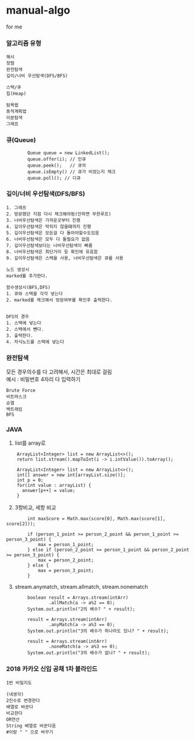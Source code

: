 # manual-algo
for me


### 알고리즘 유형

```
해시
정렬
완전탐색
깊이/너비 우선탐색(DFS/BFS)

스택/큐
힙(Heap)

탐욕법
동적계획법
이분탐색
그래프
```


### 큐(Queue)
```
        Queue queue = new LinkedList();
        queue.offer(i); // 인큐
        queue.peek();   // 큐의 
        queue.isEmpty() // 큐가 비었는지 체크
        queue.poll(); // 디큐

```

### 깊이/너비 우선탐색(DFS/BFS)
```
1. 그래프  
2. 방문했던 지점 다시 체크해야됨(안하면 무한루프)  
3. 너비우선탐색은 가까운곳부터 진행  
4. 깊이우선탐색은 막히지 않을떄까지 진행  
5. 깊이우선탐색은 모든걸 다 돌아야할수도있음  
6. 너비우선탐색은 모두 다 돌필요가 없음  
7. 깊이우선탐색보다는 너비우선탐색이 빠름    
8. 너비우선탐색은 최단거리 등 확인에 유효함  
9. 깊이우선탐색은 스택을 사용, 너비우선탐색은 큐를 사용  

노드 생성시  
marked를 추가한다.  

함수생성시(BFS,DFS)  
1. 큐와 스택을 각각 넣는다  
2. marked를 체크해서 방문여부를 확인후 출력한다.  


DFS의 경우
1. 스택에 넣는다
2. 스택에서 뺸다.
3. 출력한다.
4. 자식노드를 스택에 넣는다
```


### 완전탐색
모든 경우의수를 다 고려해서, 시간은 최대로 걸림  
예시 : 비밀번호 4자리 다 입력하기  
```
Brute Force  
비트마스크  
순열  
백트래킹  
BFS  
```


### JAVA
1. list를 array로
```
    ArrayList<Integer> list = new ArrayList<>();
    return list.stream().mapToInt(i -> i.intValue()).toArray();
    
    ArrayList<Integer> list = new ArrayList<>();
    int[] answer = new int[arrayList.size()];
    int p = 0;
    for(int value : arrayList) {
      answer[p++] = value;
    }
```
2. 3항비교, 세항 비교
```
        int maxScore = Math.max(score[0], Math.max(score[1], score[2]));
        
        if (person_1_point >= person_2_point && person_1_point >= person_3_point) {
            max = person_1_point;
        } else if (person_2_point >= person_1_point && person_2_point >= person_3_point) {
            max = person_2_point;
        } else {
            max = person_3_point;
        }
```

3. stream.anymatch, stream.allmatch, stream.nonematch
```
        boolean result = Arrays.stream(intArr)
                .allMatch(a -> a%2 == 0);
        System.out.println("2의 배수? " + result);

        result = Arrays.stream(intArr)
                .anyMatch(a -> a%3 == 0);
        System.out.println("3의 배수가 하나라도 있나? " + result);

        result = Arrays.stream(intArr)
                .noneMatch(a -> a%3 == 0);
        System.out.println("3의 배수가 없나? " + result);
```

### 2018 카카오 신입 공채 1차 블라인드
```
1번 비밀지도

(내생각)
2진수로 변경한다
배열로 바꾼다
비교한다
OR연산
String 배열로 바꾼다음
#이랑 " " 으로 바꾸기
```
